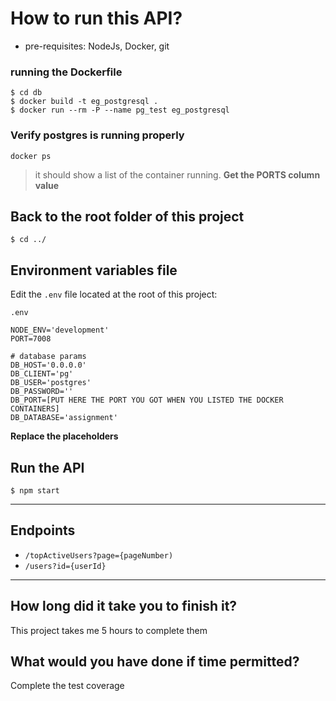 # How to run this API?

- pre-requisites: NodeJs, Docker, git

### running the Dockerfile

```
$ cd db
$ docker build -t eg_postgresql .
$ docker run --rm -P --name pg_test eg_postgresql
```

### Verify postgres is running properly

```
docker ps
```

> it should show a list of the container running. **Get the PORTS column value**

## Back to the root folder of this project

```
$ cd ../
```

## Environment variables file

Edit the `.env` file located at the root of this project:

`.env`

```
NODE_ENV='development'
PORT=7008

# database params
DB_HOST='0.0.0.0'
DB_CLIENT='pg'
DB_USER='postgres'
DB_PASSWORD=''
DB_PORT=[PUT HERE THE PORT YOU GOT WHEN YOU LISTED THE DOCKER CONTAINERS]
DB_DATABASE='assignment'
```

**Replace the placeholders**

## Run the API

```
$ npm start
```

---

## Endpoints

- `/topActiveUsers?page={pageNumber)`
- `/users?id={userId}`

---

## How long did it take you to finish it?

This project takes me 5 hours to complete them

## What would you have done if time permitted?

Complete the test coverage
